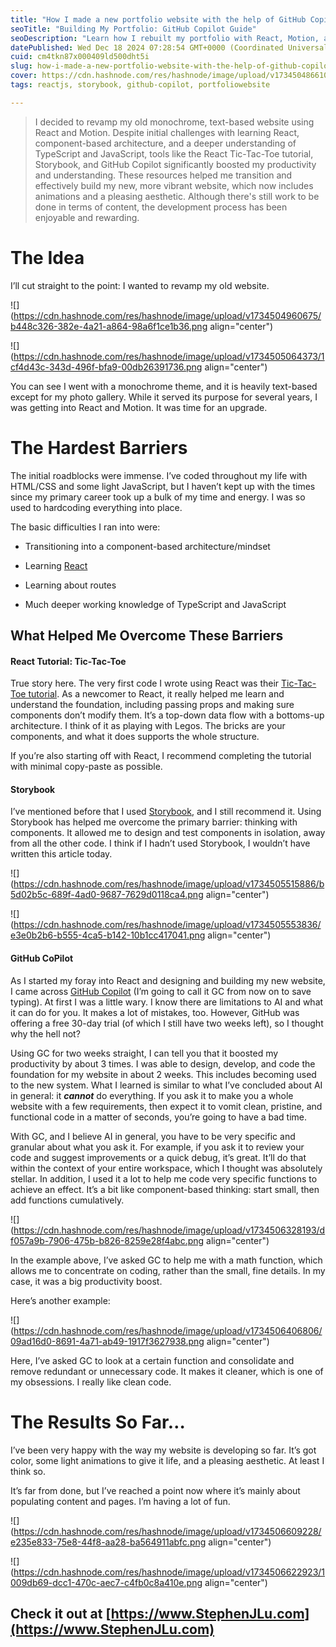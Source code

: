 ```yaml
---
title: "How I made a new portfolio website with the help of GitHub Copilot"
seoTitle: "Building My Portfolio: GitHub Copilot Guide"
seoDescription: "Learn how I rebuilt my portfolio with React, Motion, and GitHub Copilot, overcoming challenges and boosting productivity in the process"
datePublished: Wed Dec 18 2024 07:28:54 GMT+0000 (Coordinated Universal Time)
cuid: cm4tkn87x000409ld500dht5i
slug: how-i-made-a-new-portfolio-website-with-the-help-of-github-copilot
cover: https://cdn.hashnode.com/res/hashnode/image/upload/v1734504866105/b95714f5-6c14-4c14-a4d1-ab463e3f001e.png
tags: reactjs, storybook, github-copilot, portfoliowebsite

---
```


> I decided to revamp my old monochrome, text-based website using React and Motion. Despite initial challenges with learning React, component-based architecture, and a deeper understanding of TypeScript and JavaScript, tools like the React Tic-Tac-Toe tutorial, Storybook, and GitHub Copilot significantly boosted my productivity and understanding. These resources helped me transition and effectively build my new, more vibrant website, which now includes animations and a pleasing aesthetic. Although there's still work to be done in terms of content, the development process has been enjoyable and rewarding.

# The Idea

I’ll cut straight to the point: I wanted to revamp my old website.

![](https://cdn.hashnode.com/res/hashnode/image/upload/v1734504960675/b448c326-382e-4a21-a864-98a6f1ce1b36.png align="center")

![](https://cdn.hashnode.com/res/hashnode/image/upload/v1734505064373/1cf4d43c-343d-496f-bfa9-00db26391736.png align="center")

You can see I went with a monochrome theme, and it is heavily text-based except for my photo gallery. While it served its purpose for several years, I was getting into React and Motion. It was time for an upgrade.

# The Hardest Barriers

The initial roadblocks were immense. I’ve coded throughout my life with HTML/CSS and some light JavaScript, but I haven’t kept up with the times since my primary career took up a bulk of my time and energy. I was so used to hardcoding everything into place.

The basic difficulties I ran into were:

* Transitioning into a component-based architecture/mindset
    
* Learning [React](https://react.dev/)
    
* Learning about routes
    
* Much deeper working knowledge of TypeScript and JavaScript
    

## What Helped Me Overcome These Barriers

#### React Tutorial: Tic-Tac-Toe

True story here. The very first code I wrote using React was their [Tic-Tac-Toe tutorial](https://tictactoe.stephenjlu.com). As a newcomer to React, it really helped me learn and understand the foundation, including passing props and making sure components don’t modify them. It’s a top-down data flow with a bottoms-up architecture. I think of it as playing with Legos. The bricks are your components, and what it does supports the whole structure.

If you’re also starting off with React, I recommend completing the tutorial with minimal copy-paste as possible.

#### Storybook

I’ve mentioned before that I used [Storybook](https://storybook.js.org/), and I still recommend it. Using Storybook has helped me overcome the primary barrier: thinking with components. It allowed me to design and test components in isolation, away from all the other code. I think if I hadn’t used Storybook, I wouldn’t have written this article today.

![](https://cdn.hashnode.com/res/hashnode/image/upload/v1734505515886/b5d02b5c-689f-4ad0-9687-7629d0118ca4.png align="center")

![](https://cdn.hashnode.com/res/hashnode/image/upload/v1734505553836/e3e0b2b6-b555-4ca5-b142-10b1cc417041.png align="center")

#### GitHub CoPilot

As I started my foray into React and designing and building my new website, I came across [GitHub Copilot](https://github.com/features/copilot) (I’m going to call it GC from now on to save typing). At first I was a little wary. I know there are limitations to AI and what it can do for you. It makes a lot of mistakes, too. However, GitHub was offering a free 30-day trial (of which I still have two weeks left), so I thought why the hell not?

Using GC for two weeks straight, I can tell you that it boosted my productivity by about 3 times. I was able to design, develop, and code the foundation for my website in about 2 weeks. This includes becoming used to the new system. What I learned is similar to what I’ve concluded about AI in general: it ***cannot*** do everything. If you ask it to make you a whole website with a few requirements, then expect it to vomit clean, pristine, and functional code in a matter of seconds, you’re going to have a bad time.

With GC, and I believe AI in general, you have to be very specific and granular about what you ask it. For example, if you ask it to review your code and suggest improvements or a quick debug, it’s great. It’ll do that within the context of your entire workspace, which I thought was absolutely stellar. In addition, I used it a lot to help me code very specific functions to achieve an effect. It’s a bit like component-based thinking: start small, then add functions cumulatively.

![](https://cdn.hashnode.com/res/hashnode/image/upload/v1734506328193/df057a9b-7906-475b-b826-8259e28f4abc.png align="center")

In the example above, I’ve asked GC to help me with a math function, which allows me to concentrate on coding, rather than the small, fine details. In my case, it was a big productivity boost.

Here’s another example:

![](https://cdn.hashnode.com/res/hashnode/image/upload/v1734506406806/09ad16d0-8691-4a71-ab49-1917f3627938.png align="center")

Here, I’ve asked GC to look at a certain function and consolidate and remove redundant or unnecessary code. It makes it cleaner, which is one of my obsessions. I really like clean code.

# The Results So Far…

I’ve been very happy with the way my website is developing so far. It’s got color, some light animations to give it life, and a pleasing aesthetic. At least I think so.

It’s far from done, but I’ve reached a point now where it’s mainly about populating content and pages. I’m having a lot of fun.

![](https://cdn.hashnode.com/res/hashnode/image/upload/v1734506609228/e235e833-75e8-44f8-aa28-ba564911abfc.png align="center")

![](https://cdn.hashnode.com/res/hashnode/image/upload/v1734506622923/1009db69-dcc1-470c-aec7-c4fb0c8a410e.png align="center")

## Check it out at [https://www.StephenJLu.com](https://www.StephenJLu.com)